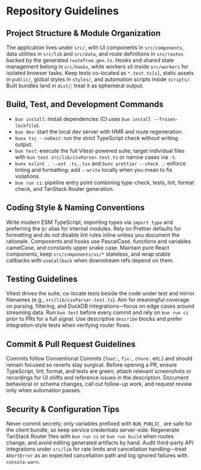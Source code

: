 # Repository Guidelines

## Project Structure & Module Organization

The application lives under `src/`, with UI components in `src/components`, data utilities in `src/lib` and `src/data`, and route definitions in `src/routes` backed by the generated `routeTree.gen.ts`. Hooks and shared state management belong in `src/hooks`, while workers sit inside `src/workers` for isolated browser tasks. Keep tests co-located as `*.test.ts[x]`, static assets in `public/`, global styles in `styles/`, and automation scripts inside `scripts/`. Built bundles land in `dist/`; treat it as ephemeral output.

## Build, Test, and Development Commands

- `bun install`: install dependencies (CI uses `bun install --frozen-lockfile`).
- `bun dev`: start the local dev server with HMR and route regeneration.
- `bunx tsc --noEmit`: run the strict TypeScript check without writing output.
- `bun test`: execute the full Vitest-powered suite; target individual files with `bun test src/lib/csvParser.test.ts` or narrow cases via `-t`.
- `bunx eslint . --ext .ts,.tsx` and `bunx prettier --check .`: enforce linting and formatting; add `--write` locally when you mean to fix violations.
- `bun run ci`: pipeline entry point combining type-check, tests, lint, format check, and TanStack Router generation.

## Coding Style & Naming Conventions

Write modern ESM TypeScript, importing types via `import type` and preferring the `@/` alias for internal modules. Rely on Prettier defaults for formatting and do not disable lint rules inline unless you document the rationale. Components and hooks use PascalCase, functions and variables camelCase, and constants upper snake case. Maintain pure React components, keep `src/components/ui/*` stateless, and wrap stable callbacks with `useCallback` when downstream refs depend on them.

## Testing Guidelines

Vitest drives the suite; co-locate tests beside the code under test and mirror filenames (e.g., `src/lib/csvParser.test.ts`). Aim for meaningful coverage on parsing, filtering, and DuckDB integrations—focus on edge cases around streaming data. Run `bun test` before every commit and rely on `bun run ci` prior to PRs for a full signal. Use descriptive `describe` blocks and prefer integration-style tests when verifying router flows.

## Commit & Pull Request Guidelines

Commits follow Conventional Commits (`feat:`, `fix:`, `chore:` etc.) and should remain focused so reverts stay surgical. Before opening a PR, ensure TypeScript, lint, format, and tests are green; attach relevant screenshots or recordings for UI shifts and reference issues in the description. Document behavioral or schema changes, call out follow-up work, and request review only when automation passes.

## Security & Configuration Tips

Never commit secrets; only variables prefixed with `BUN_PUBLIC_` are safe for the client bundle, so keep service credentials server-side. Regenerate TanStack Router files with `bun run ci` or `bun run build` when routes change, and avoid editing generated artifacts by hand. Audit third-party API integrations under `src/lib` for rate limits and cancellation handling—treat `AbortError` as an expected cancellation path and log ignored failures with `console.warn`.
